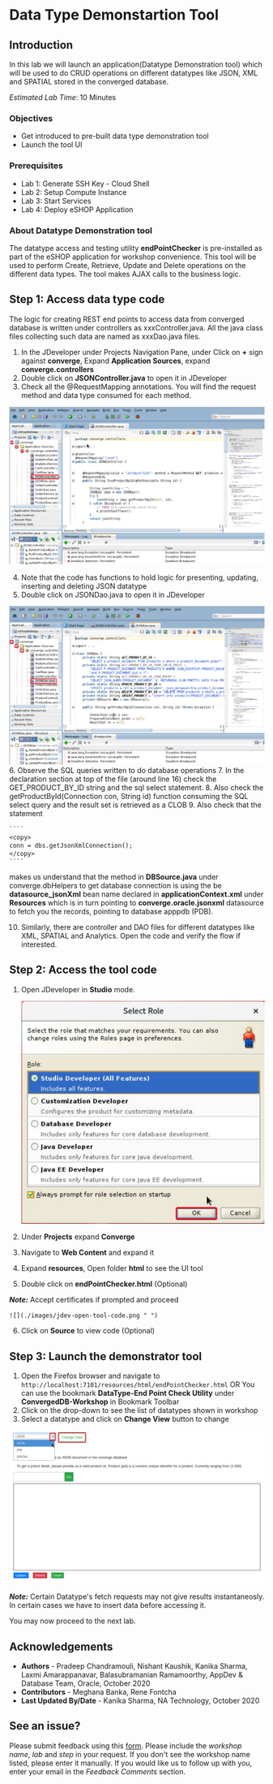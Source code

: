 # Data Type Demonstartion Tool 

## Introduction

 In this lab we will launch an application(Datatype Demonstration tool) which will be used to do CRUD operations on different datatypes like JSON, XML and SPATIAL stored in the converged database. 

*Estimated Lab Time*: 10 Minutes

### Objectives
- Get introduced to pre-built data type demonstration tool
- Launch the tool UI 

### Prerequisites

- Lab 1: Generate SSH Key - Cloud Shell
- Lab 2: Setup Compute Instance
- Lab 3: Start Services
- Lab 4: Deploy eSHOP Application

### About Datatype Demonstration tool
 The datatype access and testing utility **endPointChecker** is pre-installed as part of the eSHOP application for workshop convenience.
 This tool will be used to perform Create, Retrieve, Update and Delete operations on the different data types.
 The tool makes AJAX calls to the business logic.

## **Step 1:**  Access data type code 

  The logic for creating REST end points to access data from converged database is written under controllers   as xxxController.java.  All the java class files collecting such data are named as xxxDao.java files.

1. In the JDeveloper under Projects Navigation Pane, under Click on **+** sign against **converge**, Expand **Application Sources**, expand **converge.controllers**
2. Double click on **JSONController.java** to open it in JDeveloper
3. Check all the @RequestMapping annotations.  You will find the request method and data type consumed for each method. 

  ![](./images/open-jsoncontroller-code.png " ")

4. Note that the code has functions to hold logic for presenting, updating, inserting and deleting JSON datatype
5. Double click on JSONDao.java to open it in JDeveloper

  ![](./images/open-jsondao-code.png " ")
6. Observe the SQL queries written to do database operations
7. In the declaration section at top of the file (around line 16) check the GET\_PRODUCT\_BY_ID string and the sql select statement.
8. Also check the getProductById(Connection con,  String id) function consuming the SQL select query and the result set is retrieved as a CLOB
9. Also check that the statement 

    ````
    <copy>
    conn = dbs.getJsonXmlConnection();
    </copy>
    ````

  makes us understand that the method in **DBSource.java** under converge.dbHelpers  to get database connection is using the be **datasource_jsonXml** bean name declared in **applicationContext.xml**  under **Resources** which is in turn pointing to **converge.oracle.jsonxml** datasource to fetch you the records, pointing to database apppdb (PDB).

10. Similarly, there are controller and DAO files for different datatypes like XML, SPATIAL and Analytics.  Open the code and verify the flow if interested.

## **Step 2:** Access the tool code

1. Open JDeveloper in **Studio** mode.

    ![](./images/jdev-studio-option.png " ")

2. Under **Projects**  expand **Converge**
3. Navigate to **Web Content** and expand it
4. Expand **resources**, Open folder **html** to see the UI tool
5. Double click on **endPointChecker.html** (Optional)

 ***Note:*** Accept certificates if prompted and proceed 

    ![](./images/jdev-open-tool-code.png " ")

6. Click on **Source** to view code (Optional)


## **Step 3:** Launch the demonstrator tool

1. Open the Firefox browser and navigate to `http://localhost:7101/resources/html/endPointChecker.html` OR You can use the bookmark **DataType-End Point Check Utility** under **ConvergedDB-Workshop** in Bookmark Toolbar
2. Click on the drop-down to see the list of datatypes shown in workshop
3. Select a datatype and click on **Change View** button to change 

  ![](./images/datatype-tool.png " ")

***Note:*** Certain Datatype's fetch requests may not give results instantaneosly. In certain cases we have to insert data before accessing it. 

You may now proceed to the next lab.

## Acknowledgements
- **Authors** - Pradeep Chandramouli, Nishant Kaushik, Kanika Sharma, Laxmi Amarappanavar, Balasubramanian Ramamoorthy, AppDev & Database Team, Oracle, October 2020
- **Contributors** - Meghana Banka, Rene Fontcha
- **Last Updated By/Date** - Kanika Sharma, NA Technology, October 2020

## See an issue?
Please submit feedback using this [form](https://apexapps.oracle.com/pls/apex/f?p=133:1:::::P1_FEEDBACK:1). Please include the *workshop name*, *lab* and *step* in your request.  If you don't see the workshop name listed, please enter it manually. If you would like us to follow up with you, enter your email in the *Feedback Comments* section.

      